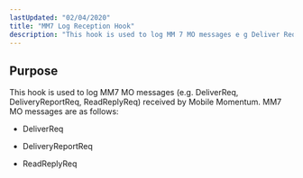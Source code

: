```yaml
---
lastUpdated: "02/04/2020"
title: "MM7 Log Reception Hook"
description: "This hook is used to log MM 7 MO messages e g Deliver Req Delivery Report Req Read Reply Req received by Mobile Momentum MM 7 MO messages are as follows Deliver Req Delivery Report Req Read Reply Req..."
---
```



## <a name="MM7LogReceptionHook.purpose"></a> Purpose

This hook is used to log MM7 MO messages (e.g. DeliverReq, DeliveryReportReq, ReadReplyReq) received by Mobile Momentum. MM7 MO messages are as follows:

*   DeliverReq

*   DeliveryReportReq

*   ReadReplyReq